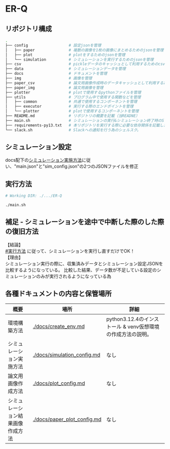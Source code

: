 # ER-Q

## リポジトリ構成
```bash
.
├── config                  # 設定jsonを管理
│   ├── paper               # 複数の画像を1枚の画像にまとめるためのjsonを管理
│   ├── plot                # plotをするためのjsonを管理
│   └── simulation          # シミュレーションを実行するためのjsonを管理
├── csv                     # pickleデータのキャッシュとして利用するためのcsvを管理
├── data                    # シミュレーションデータを管理
├── docs                    # ドキュメントを管理
├── img                     # 画像を管理
├── paper_csv               # 論文用画像作成時のデータキャッシュとして利用する為のcsvを管理
├── paper_img               # 論文用画像を管理
├── plotter                 # plotで使用するpythonファイルを管理
├── utils                   # プログラム中で使用する関数などを管理
│   ├── common              # 共通で使用するコンポーネントを管理
│   ├── executor            # 実行する際のエンドポイントを管理
│   └── plotter             # plotで使用するコンポーネントを管理
├── README.md               # リポジトリの概要を記載（当READNE）
├── main.sh                 # シミュレーションの実行&シミュレーション終了時のSlackへの通知を行う為のシェルスク。
├── requirements-py13.txt   # 本リポジトリを実行する際に必要な依存関係を記載したテキストファイル。
└── slack.sh                # Slackへの通知を行う為のシェルスク。
```

## シミュレーション設定
docs配下の[シミュレーション実施方法](./docs/simulation_config.md)に従い、"main.json"と"sim_config.json"の2つのJSONファイルを修正

## 実行方法
```bash
# Working DIR: ./.../ER-Q

./main.sh
```

## 補足 - シミュレーションを途中で中断した際のした際の復旧方法
【結論】<br>
[#実行方法](#実行方法) に従って、シミュレーションを実行し直すだけでOK！<br>
【理由】<br>
シミュレーション実行の際に、収集済みデータとシミュレーション設定JSONを比較するようになっている。
比較した結果、データ数が不足している設定のシミュレーションのみが実行されるようになっている為


## 各種ドキュメントの内容と保管場所
| 概要 | 場所 | 詳細 |
| ---- | ---- | ---- |
| 環境構築方法 | [./docs/create_env.md](./docs/create_env.md) | python3.12.4のインストール & venv仮想環境の作成方法の説明。 |
| シミュレーション実施方法 | [./docs/simulation_config.md](./docs/simulation_config.md) | なし |
| 論文用画像作成方法 | [./docs/plot_config.md](./docs/plot_config.md) | なし |
| シミュレーション結果画像作成方法 | [./docs/paper_plot_config.md](./docs/paper_plot_config.md) | なし |


